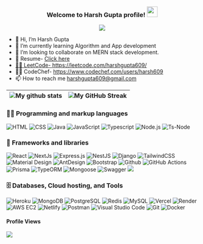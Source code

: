 <!-- https://custom-icon-badges.herokuapp.com/ -->
<!-- https://readme-typing-svg.herokuapp.com/demo/ -->
<!-- https://shields.io/ -->



<h3 align="center">
  Welcome to Harsh Gupta profile!
  <img src="https://media.giphy.com/media/hvRJCLFzcasrR4ia7z/giphy.gif" width="28">
</h3>


 <p align="center">
  <img src="https://readme-typing-svg.herokuapp.com/?lines=Full-stack%20Web%20and%20Mobile%20App%20developer;I%20am%20Blockchain%20Enthusiastic;Intrested%20In%20Latest%20Technology;Always%20learning%20new%20things&font=Fira%20Code&center=true&width=700&height=45&color=BlueCenter=true&size=28&theme=tokyonight">

</p>
 


- 👋 Hi, I’m Harsh Gupta
- 🌱 I’m currently learning Algorithm and App development
- 💞️ I’m looking to collaborate on MERN stack development.
- 📄 Resume- <a href="https://drive.google.com/file/d/1Q1qmKx0JId7RTKRfjf8-kKijb1H_RH6s/view" target="_blank">Click here
- 🧑‍💻 LeetCode- https://leetcode.com/harshgupta609/
- 🧑‍💻 CodeChef- https://www.codechef.com/users/harsh609
- 📫 How to reach me harshgupta609@gmail.com

| ![My github stats](https://github-readme-stats.vercel.app/api?username=609harsh&show_icons=true&locale=en) | ![My GitHub Streak](https://github-readme-streak-stats.herokuapp.com/?user=609harsh&) |
| ------------- | ------------- |

 
 ### 👨‍💻 Programming and markup languages
   <p>
    <img alt="HTML" src="https://img.shields.io/badge/HTML5-E34F26.svg?style=for-the-badge&logo=HTML5&logoColor=white">
    <img alt="CSS" src="https://img.shields.io/badge/CSS3-1572B6.svg?style=for-the-badge&logo=CSS3&logoColor=white">
    <img alt="Java" src="https://img.shields.io/badge/java-%23ED8B00.svg?style=for-the-badge&logo=openjdk&logoColor=white">
    <img alt="JavaScript" src="https://img.shields.io/badge/JavaScript-F7DF1E.svg?style=for-the-badge&logo=JavaScript&logoColor=black">
    <img alt="Typescript" src="https://img.shields.io/badge/TypeScript-3178C6.svg?style=for-the-badge&logo=TypeScript&logoColor=white">
    <img alt="Node.js" src="https://img.shields.io/badge/Node.js-5FA04E.svg?style=for-the-badge&logo=nodedotjs&logoColor=white">
    <img alt="Ts-Node" src="https://img.shields.io/badge/tsnode-3178C6.svg?style=for-the-badge&logo=ts-node&logoColor=white">
</p>



### 🧰 Frameworks and libraries
<p>
    <img alt="React" src="https://img.shields.io/badge/React-61DAFB.svg?style=for-the-badge&logo=React&logoColor=black">
    <img alt="NextJs" src="https://img.shields.io/badge/Next.js-000000.svg?style=for-the-badge&logo=nextdotjs&logoColor=white">
    <img alt="Express.js" src="https://img.shields.io/badge/Express-000000.svg?style=for-the-badge&logo=Express&logoColor=white">
    <img alt="NestJS" src="https://img.shields.io/badge/NestJS-E0234E.svg?style=for-the-badge&logo=NestJS&logoColor=white">
    <img alt="Django" src="https://img.shields.io/badge/Django-092E20.svg?style=for-the-badge&logo=Django&logoColor=white">
    <img alt="TailwindCSS" src="https://img.shields.io/badge/Tailwind%20CSS-06B6D4.svg?style=for-the-badge&logo=Tailwind-CSS&logoColor=white">
    <img alt="Material Design" src="https://img.shields.io/badge/Material%20Design-757575.svg?style=for-the-badge&logo=Material-Design&logoColor=white">
    <img alt="AntDesign" src="https://img.shields.io/badge/Ant%20Design-0170FE.svg?style=for-the-badge&logo=Ant-Design&logoColor=white">
    <img alt="Bootstrap" src="https://img.shields.io/badge/Bootstrap-7952B3.svg?style=for-the-badge&logo=Bootstrap&logoColor=white">
    <img alt="Github" src="https://img.shields.io/badge/GitHub-181717.svg?style=for-the-badge&logo=GitHub&logoColor=white">
    <img alt="GitHub Actions" src="https://img.shields.io/badge/GitHub%20Actions-2088FF.svg?style=for-the-badge&logo=GitHub-Actions&logoColor=white">
    <img alt="Prisma" src="https://img.shields.io/badge/Prisma-2D3748.svg?style=for-the-badge&logo=Prisma&logoColor=white">
    <img alt="TypeORM" src="https://img.shields.io/badge/TypeORM-FE0803.svg?style=for-the-badge&logo=TypeORM&logoColor=white">
    <img alt="Mongoose" src="https://img.shields.io/badge/Mongoose-F04D35.svg?style=for-the-badge&logo=Mongoose&logoColor=white">
    <img alt="Swagger" src="https://img.shields.io/badge/Swagger-85EA2D.svg?style=for-the-badge&logo=Swagger&logoColor=black">
    <img al="Zod" src="https://img.shields.io/badge/Zod-3E67B1.svg?style=for-the-badge&logo=Zod&logoColor=white">
    
</p>

### 🗄️ Databases, Cloud hosting, and Tools

<p>
    <img alt="Heroku" src="https://img.shields.io/badge/Heroku-430098.svg?style=for-the-badge&logo=Heroku&logoColor=white">
    <img alt="MongoDB" src ="https://img.shields.io/badge/MongoDB-47A248.svg?style=for-the-badge&logo=MongoDB&logoColor=white">
    <img alt="PostgreSQL" src="https://img.shields.io/badge/PostgreSQL-4169E1.svg?style=for-the-badge&logo=PostgreSQL&logoColor=white">
    <img alt="Redis" src="https://img.shields.io/badge/Redis-FF4438.svg?style=for-the-badge&logo=Redis&logoColor=white">
    <img alt="MySQL" src="https://img.shields.io/badge/MySQL-4479A1.svg?style=for-the-badge&logo=MySQL&logoColor=white">
    <img alt="Vercel" src="https://img.shields.io/badge/Vercel-000000.svg?style=for-the-badge&logo=Vercel&logoColor=white">
    <img alt="Render" src="https://img.shields.io/badge/Render-000000.svg?style=for-the-badge&logo=Render&logoColor=white">
    <img alt="AWS EC2" src="https://img.shields.io/badge/Amazon%20EC2-FF9900.svg?style=for-the-badge&logo=Amazon-EC2&logoColor=white">
    <img alt="Netlify" src="https://img.shields.io/badge/Netlify-00C7B7.svg?style=for-the-badge&logo=Netlify&logoColor=white">
    <img alt="Postman" src="https://img.shields.io/badge/Postman-FF6C37.svg?style=for-the-badge&logo=Postman&logoColor=white">
    <img alt="Visual Studio Code" src="https://img.shields.io/badge/VSCode-0078D4?style=for-the-badge&logo=visual%20studio%20code&logoColor=white">
    <img alt="Git" src="https://img.shields.io/badge/Git-F05032.svg?style=for-the-badge&logo=Git&logoColor=white">
    <img alt="Docker" src="https://img.shields.io/badge/Docker-2496ED.svg?style=for-the-badge&logo=Docker&logoColor=white">
</p>
</p>

#### Profile Views

![](https://komarev.com/ghpvc/?username=609harsh) <br>




